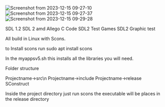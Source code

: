 ![Screenshot from 2023-12-15 09-27-10](https://github.com/rcman/SDL2_random/assets/13282955/f44f0806-6d65-4e5c-b055-1ef84bc05600)
![Screenshot from 2023-12-15 09-27-37](https://github.com/rcman/SDL2_random/assets/13282955/cc34b979-fc78-4173-94d8-c721cecdc5d6)
![Screenshot from 2023-12-15 09-29-28](https://github.com/rcman/SDL2_random/assets/13282955/53b8010a-1cb5-4e80-ab62-fcfd7a23d030)


SDL 1.2 SDL 2 amd Allego C Code
SDL2 Test Games
SDL2 Graphic test

All build in Linux with Scons. 

to Install scons run sudo apt install scons

In the myappsv5.sh this installs all the libraries you will need.

Folder structure

  Projectname->src\n
  Projectname->include
  Projectname->release
  SConstruct

  Inside the project directory just run scons
  the executable will be places in the release directory

  
